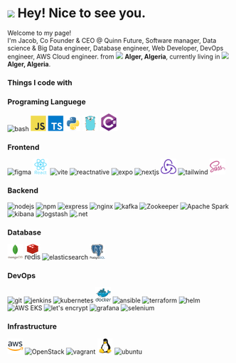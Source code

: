 <h1><img src="https://emojis.slackmojis.com/emojis/images/1531849430/4246/blob-sunglasses.gif?1531849430" width="30"/> Hey! Nice to see you.</h1>


<p>Welcome to my page! </br> I'm Jacob, Co Founder & CEO @ Quinn Future, Software manager, Data science & Big Data engineer, Database engineer, Web Developer, DevOps engineer, AWS Cloud engineer.  from <img src="https://cdn-icons-png.flaticon.com/512/9906/9906440.png" width="13"/> <b>Alger, Algeria</b>, currently living in <img src="https://cdn-icons-png.flaticon.com/512/9906/9906440.png" width="13"/> <b>Alger, Algeria</b>. </p>
<h3>Things I code with</h3>
<!-- <p>
  <img alt="React" src="https://img.shields.io/badge/-React-45b8d8?style=flat-square&logo=react&logoColor=white" />
  <img alt="Docker" src="https://img.shields.io/badge/-Docker-46a2f1?style=flat-square&logo=docker&logoColor=white" />
  <img alt="TypeScript" src="https://img.shields.io/badge/-TypeScript-007ACC?style=flat-square&logo=typescript&logoColor=white" />
  <img alt="redux" src="https://img.shields.io/badge/-Redux-764ABC?style=flat-square&logo=redux&logoColor=white" />
  <img alt="git" src="https://img.shields.io/badge/-Git-F05032?style=flat-square&logo=git&logoColor=white" />
  <img alt="npm" src="https://img.shields.io/badge/-NPM-CB3837?style=flat-square&logo=npm&logoColor=white" />
  <img alt="MongoDB" src="https://img.shields.io/badge/-MongoDB-13aa52?style=flat-square&logo=mongodb&logoColor=white" />
  <img alt="Nodejs" src="https://img.shields.io/badge/-Nodejs-43853d?style=flat-square&logo=Node.js&logoColor=white" />
</p>
 -->
<h3>Programing Languege</h3>
<p>
<img alt="bash" src="[https://www.vectorlogo.zone/logos/gnu_bash/gnu_bash-official.svg](https://skillicons.dev/icons?i=audition,bash&theme=light)" width="80" height="35"/> 
<img alt="javascript" src="https://raw.githubusercontent.com/devicons/devicon/master/icons/javascript/javascript-original.svg"  width="35" height="35"/> 
<img alt="typescript" src="https://raw.githubusercontent.com/devicons/devicon/master/icons/typescript/typescript-original.svg" width="35" height="35"/> 
<img alt="python" src="https://raw.githubusercontent.com/devicons/devicon/master/icons/python/python-original.svg"  width="35" height="35"/> 
<img alt="go" src="https://raw.githubusercontent.com/devicons/devicon/master/icons/go/go-original.svg"  width="35" height="35"/>
<img alt="csharp" src="https://raw.githubusercontent.com/devicons/devicon/master/icons/csharp/csharp-original.svg"  width="40" height="40"/> 

</p>
<h3>Frontend</h3>
<p>
<img alt="figma" src="https://www.vectorlogo.zone/logos/figma/figma-icon.svg"  width="35" height="35"/> 
<img alt="react" src="https://raw.githubusercontent.com/devicons/devicon/master/icons/react/react-original-wordmark.svg"  width="35" height="35"/> 
<img alt="vite" src="https://www.vectorlogo.zone/logos/vitejsdev/vitejsdev-icon.svg"  width="35" height="35"/> 
<img alt="reactnative" src="https://reactnative.dev/img/header_logo.svg"  width="35" height="35"/> 
<img alt="expo" src="https://www.vectorlogo.zone/logos/expoio/expoio-icon.svg"  width="35" height="35"/> 
<img alt="nextjs" src="https://www.vectorlogo.zone/logos/nextjs/nextjs-icon.svg"  width="35" height="35"/> 
<img alt="redux" src="https://raw.githubusercontent.com/devicons/devicon/master/icons/redux/redux-original.svg"  width="35" height="35"/> 
<img alt="tailwind" src="https://www.vectorlogo.zone/logos/tailwindcss/tailwindcss-icon.svg" width="35" height="35"/> 
<img alt="sass" src="https://raw.githubusercontent.com/devicons/devicon/master/icons/sass/sass-original.svg"  width="35" height="35"/> 
</p>
<h3>Backend</h3>
<p>
<img alt="nodejs" src="https://www.vectorlogo.zone/logos/nodejs/nodejs-icon.svg"  width="35" height="35"/> 
<img alt="npm" src="https://www.vectorlogo.zone/logos/npmjs/npmjs-ar21.svg"  width="35" height="35"/> 
<img alt="express" src="https://www.vectorlogo.zone/logos/expressjs/expressjs-icon.svg" width="35" height="35"/>
<img alt="nginx" src="https://www.vectorlogo.zone/logos/nginx/nginx-icon.svg"  width="35" height="35"/> 
<img alt="kafka" src="https://www.vectorlogo.zone/logos/apache_kafka/apache_kafka-icon.svg"  width="35" height="35"/> 
<img alt="Zookeeper" src="https://www.vectorlogo.zone/logos/apache_zookeeper/apache_zookeeper-icon.svg"  width="35" height="35"/> 
<img alt="Apache Spark" src="https://www.vectorlogo.zone/logos/apache_spark/apache_spark-icon.svg"  width="35" height="35"/> 
<img alt="kibana" src="https://www.vectorlogo.zone/logos/elasticco_kibana/elasticco_kibana-icon.svg"  width="35" height="35"/>
<img alt="logstash" src="https://www.vectorlogo.zone/logos/elasticco_logstash/elasticco_logstash-icon.svg"  width="35" height="35"/>
<img alt=".net" src="https://www.vectorlogo.zone/logos/dotnet/dotnet-icon.svg"  width="35" height="35"/> 
</p>
<h3>Database</h3>
<p>
<img alt="mongodb" src="https://raw.githubusercontent.com/devicons/devicon/master/icons/mongodb/mongodb-original-wordmark.svg" width="35" height="35"/> 
<img alt="redis" src="https://raw.githubusercontent.com/devicons/devicon/master/icons/redis/redis-original-wordmark.svg" width="35" height="35"/> 
<img alt="elasticsearch" src="https://www.vectorlogo.zone/logos/elastic/elastic-icon.svg"  width="35" height="35"/> 
<img alt="postgresql" src="https://raw.githubusercontent.com/devicons/devicon/master/icons/postgresql/postgresql-original-wordmark.svg"  width="35" height="35"/> 

</p>
<h3>DevOps</h3>
<p>
<img alt="git" src="https://www.vectorlogo.zone/logos/git-scm/git-scm-icon.svg"  width="35" height="35"/>
<img alt="jenkins" src="https://www.vectorlogo.zone/logos/jenkins/jenkins-icon.svg"  width="35" height="35"/> 
<img alt="kubernetes" src="https://www.vectorlogo.zone/logos/kubernetes/kubernetes-icon.svg"  width="35" height="35"/> 
<img alt="docker" src="https://raw.githubusercontent.com/devicons/devicon/master/icons/docker/docker-original-wordmark.svg"  width="35" height="35"/>
<img alt="ansible" src="https://www.vectorlogo.zone/logos/ansible/ansible-icon.svg"  width="35" height="35"/> 
<img alt="terraform" src="https://www.vectorlogo.zone/logos/terraformio/terraformio-icon.svg"  width="35" height="35"/> 
<img alt="helm" src="https://www.vectorlogo.zone/logos/helmsh/helmsh-icon.svg"  width="35" height="35"/> 
<img alt="AWS EKS" src="https://www.vectorlogo.zone/logos/amazon_eks/amazon_eks-icon.svg"  width="35" height="35"/> 
<img alt="let's encrypt" src="https://www.vectorlogo.zone/logos/letsencrypt/letsencrypt-icon.svg"  width="35" height="35"/> 
<img alt="grafana" src="https://www.vectorlogo.zone/logos/grafana/grafana-icon.svg" width="35" height="35"/> 
<img alt="selenium" src="https://raw.githubusercontent.com/detain/svg-logos/780f25886640cef088af994181646db2f6b1a3f8/svg/selenium-logo.svg" width="35" height="35"/> 
</p>
<h3>Infrastructure</h3>
<p>
<img alt="aws" src="https://raw.githubusercontent.com/devicons/devicon/master/icons/amazonwebservices/amazonwebservices-original-wordmark.svg" width="35" height="35"/> 
<img alt="OpenStack" src="https://www.vectorlogo.zone/logos/openstack/openstack-icon.svg" width="35" height="35"/> 
<img alt="vagrant" src="https://www.vectorlogo.zone/logos/vagrantup/vagrantup-icon.svg"  width="35" height="35"/> 
<img alt="linux" src="https://raw.githubusercontent.com/devicons/devicon/master/icons/linux/linux-original.svg"  width="35" height="35"/> 
<img alt="ubuntu" src="https://www.vectorlogo.zone/logos/ubuntu/ubuntu-icon.svg"  width="35" height="35"/> 
</p>


